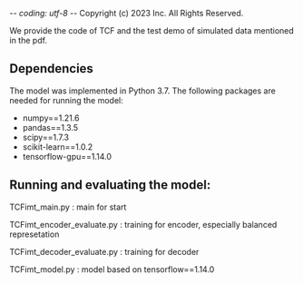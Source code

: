 -*- coding: utf-8 -*-
Copyright (c) 2023 Inc. All Rights Reserved.

We provide the code of TCF and the test demo of simulated data mentioned in the pdf.

## Dependencies

The model was implemented in Python 3.7. The following packages are needed for running the model:
- numpy==1.21.6
- pandas==1.3.5
- scipy==1.7.3
- scikit-learn==1.0.2
- tensorflow-gpu==1.14.0

## Running and evaluating the model:

TCFimt_main.py : main for start

TCFimt_encoder_evaluate.py : training for encoder, especially balanced represetation

TCFimt_decoder_evaluate.py : training for decoder

TCFimt_model.py : model based on tensorflow==1.14.0

